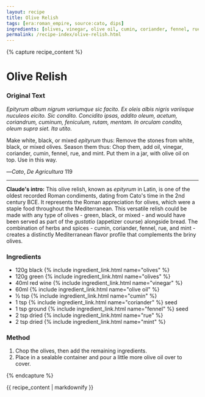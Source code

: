 ```yaml
---
layout: recipe
title: Olive Relish
tags: [era:roman_empire, source:cato, dips]
ingredients: [olives, vinegar, olive oil, cumin, coriander, fennel, rue, mint]
permalink: /recipe-index/olive-relish.html
---
```


{% capture recipe_content %}
# Olive Relish

### Original Text
*Epityrum album nigrum variumque sic facito. Ex oleis albis nigris variisque nuculeos eicito. Sic condito. Concidito ipsas, addito oleum, acetum, coriandrum, cuminum, feniculum, rutam, mentam. In orculam condito, oleum supra siet. Ita utito.*

Make white, black, or mixed *epityrum* thus: Remove the stones from white, black, or mixed olives. Season them thus: Chop them, add oil, vinegar, coriander, cumin, fennel, rue, and mint. Put them in a jar, with olive oil on top. Use in this way.

—*Cato*, *De Agricultura* 119

___

**Claude's intro:** This olive relish, known as *epityrum* in Latin, is one of the oldest recorded Roman condiments, dating from Cato's time in the 2nd century BCE. It represents the Roman appreciation for olives, which were a staple food throughout the Mediterranean. This versatile relish could be made with any type of olives - green, black, or mixed - and would have been served as part of the *gustatio* (appetizer course) alongside bread. The combination of herbs and spices - cumin, coriander, fennel, rue, and mint - creates a distinctly Mediterranean flavor profile that complements the briny olives.

### Ingredients
- 120g black {% include ingredient_link.html name="olives" %}
- 120g green {% include ingredient_link.html name="olives" %}
- 40ml red wine {% include ingredient_link.html name="vinegar" %}
- 60ml {% include ingredient_link.html name="olive oil" %}
- ½ tsp {% include ingredient_link.html name="cumin" %}
- 1 tsp {% include ingredient_link.html name="coriander" %} seed
- 1 tsp ground {% include ingredient_link.html name="fennel" %} seed
- 2 tsp dried {% include ingredient_link.html name="rue" %}
- 2 tsp dried {% include ingredient_link.html name="mint" %}

### Method
1. Chop the olives, then add the remaining ingredients. 
2. Place in a sealable container and pour a little more olive oil over to cover.

{% endcapture %}

{{ recipe_content | markdownify }} 